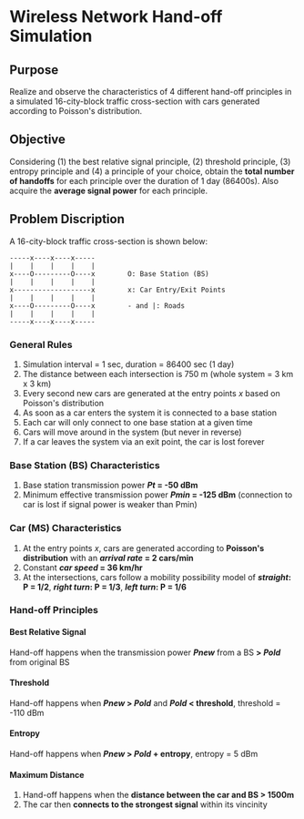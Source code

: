 # Wireless Network Hand-off Simulation
## Purpose
Realize and observe the characteristics of 4 different hand-off principles in a simulated 16-city-block traffic cross-section with cars generated according to Poisson's distribution.
## Objective
Considering (1) the best relative signal principle, (2) threshold principle, (3) entropy principle and (4) a principle of your choice, obtain the **total number of handoffs** for each principle over the duration of 1 day (86400s). Also acquire the **average signal power** for each principle.
## Problem Discription
A 16-city-block traffic cross-section is shown below:

    -----x----x----x-----
    |    |    |    |    |
    x----O---------O----x        O: Base Station (BS)
    |    |    |    |    |
    x-------------------x        x: Car Entry/Exit Points
    |    |    |    |    |
    x----O---------O----x        - and |: Roads
    |    |    |    |    |
    -----x----x----x-----

### General Rules
1. Simulation interval = 1 sec, duration = 86400 sec (1 day)
2. The distance between each intersection is 750 m (whole system = 3 km x 3 km)
2. Every second new cars are generated at the entry points *x* based on Poisson's distribution
3. As soon as a car enters the system it is connected to a base station
4. Each car will only connect to one base station at a given time
5. Cars will move around in the system (but never in reverse)
6. If a car leaves the system via an exit point, the car is lost forever

### Base Station (BS) Characteristics
1. Base station transmission power **_Pt_ = -50 dBm**
2. Minimum effective transmission power **_Pmin_ = -125 dBm** (connection to car is lost if signal power is weaker than Pmin)

### Car (MS) Characteristics
1. At the entry points *x*, cars are generated according to **Poisson's distribution** with an **_arrival rate_ = 2 cars/min**
2. Constant **_car speed_ = 36 km/hr**
3. At the intersections, cars follow a mobility possibility model of **_straight_: P = 1/2**, **_right turn_: P = 1/3**, **_left turn_: P = 1/6**

### Hand-off Principles
#### Best Relative Signal
Hand-off happens when the transmission power **_Pnew_** from a BS **> _Pold_** from original BS
#### Threshold
Hand-off happens when **_Pnew_ > _Pold_** and **_Pold_ < threshold**, threshold = -110 dBm
#### Entropy
Hand-off happens when **_Pnew_ > _Pold_ + entropy**, entropy = 5 dBm
#### Maximum Distance
1. Hand-off happens when the **distance between the car and BS > 1500m**
2. The car then **connects to the strongest signal** within its vincinity
